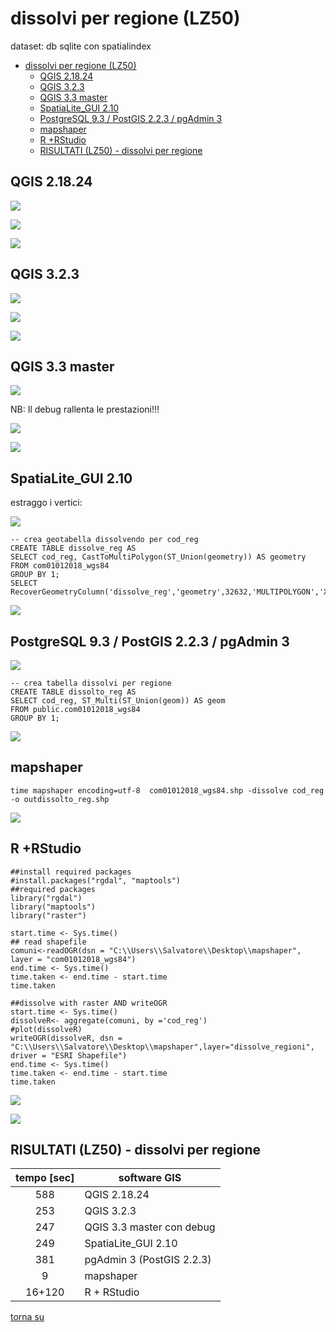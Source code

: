 # dissolvi per regione (LZ50)

dataset: db sqlite con spatialindex

<!-- TOC -->

- [dissolvi per regione (LZ50)](#dissolvi-per-regione-lz50)
    - [QGIS 2.18.24](#qgis-21824)
    - [QGIS 3.2.3](#qgis-323)
    - [QGIS 3.3 master](#qgis-33-master)
    - [SpatiaLite_GUI 2.10](#spatialitegui-210)
    - [PostgreSQL 9.3 / PostGIS 2.2.3 / pgAdmin 3](#postgresql-93--postgis-223--pgadmin-3)
    - [mapshaper](#mapshaper)
    - [R +RStudio](#r-rstudio)
    - [RISULTATI (LZ50) - dissolvi per regione](#risultati-lz50---dissolvi-per-regione)

<!-- /TOC -->

## QGIS 2.18.24

![](../img/qgis21824_info.png)

![](../img/dissolvi_regione/qgis21824_01.png)

![](../img/dissolvi_regione/qgis21824_02.png)

## QGIS 3.2.3

![](../img/qgis323_info.png)

![](../img/dissolvi_regione/qgis323_01.png)

![](../img/dissolvi_regione/qgis323_02.png)

## QGIS 3.3 master

![](../img/qgis33_master_info.png)

NB: Il debug rallenta le prestazioni!!!

![](../img/dissolvi_regione/qgis33master_01.png)

![](../img/dissolvi_regione/qgis33master_02.png)

## SpatiaLite_GUI 2.10

estraggo i vertici:

![](../img/spatialite_gui_210_info.png)

```
-- crea geotabella dissolvendo per cod_reg
CREATE TABLE dissolve_reg AS
SELECT cod_reg, CastToMultiPolygon(ST_Union(geometry)) AS geometry 
FROM com01012018_wgs84
GROUP BY 1;
SELECT RecoverGeometryColumn('dissolve_reg','geometry',32632,'MULTIPOLYGON','XY');
```
![](../img/dissolvi_regione/spatialite_gui_210_01.png)

## PostgreSQL 9.3 / PostGIS 2.2.3 / pgAdmin 3

![](../img/pgAmin3_info.png)

```
-- crea tabella dissolvi per regione
CREATE TABLE dissolto_reg AS
SELECT cod_reg, ST_Multi(ST_Union(geom)) AS geom  
FROM public.com01012018_wgs84
GROUP BY 1;
```
![](../img/dissolvi_regione/pgAmin3_01.png)

## mapshaper 

```
time mapshaper encoding=utf-8  com01012018_wgs84.shp -dissolve cod_reg -o outdissolto_reg.shp
```

![](../img/dissolvi_regione/mapshaper_01.png)

## R +RStudio

```
##install required packages
#install.packages("rgdal", "maptools")
##required packages
library("rgdal")
library("maptools")
library("raster")

start.time <- Sys.time()
## read shapefile
comuni<-readOGR(dsn = "C:\\Users\\Salvatore\\Desktop\\mapshaper", layer = "com01012018_wgs84")
end.time <- Sys.time()
time.taken <- end.time - start.time
time.taken

##dissolve with raster AND writeOGR
start.time <- Sys.time()
dissolveR<- aggregate(comuni, by ='cod_reg')
#plot(dissolveR)
writeOGR(dissolveR, dsn = "C:\\Users\\Salvatore\\Desktop\\mapshaper",layer="dissolve_regioni", driver = "ESRI Shapefile")
end.time <- Sys.time()
time.taken <- end.time - start.time
time.taken
```

![](../img/dissolvi_regione/r_01.png)

![](../img/dissolvi_regione/r_02.png)

## RISULTATI (LZ50) - dissolvi per regione

tempo [sec]|software GIS
:---------:|---------
588|QGIS 2.18.24
253|QGIS 3.2.3
247|QGIS 3.3 master con debug
249|SpatiaLite_GUI 2.10
381|pgAdmin 3 (PostGIS 2.2.3)
9|mapshaper
16+120|R + RStudio

[torna su](#dissolvi-per-regione-lz50)